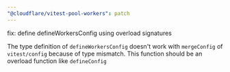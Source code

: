 ```yaml
---
"@cloudflare/vitest-pool-workers": patch
---
```


fix: define defineWorkersConfig using overload signatures

The type definition of `defineWorkersConfig` doesn't work with `mergeConfig` of `vitest/config` because of type mismatch.
This function should be an overload function like `defineConfig`
